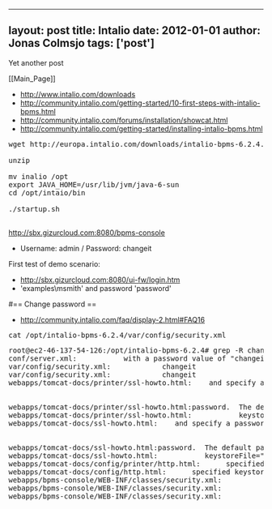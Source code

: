
---
layout: post
title: Intalio
date: 2012-01-01
author: Jonas Colmsjo
tags: ['post']
---

Yet another post





[[Main_Page]]


* http://www.intalio.com/downloads
* http://community.intalio.com/getting-started/10-first-steps-with-intalio-bpms.html
* http://community.intalio.com/forums/installation/showcat.html
* http://community.intalio.com/getting-started/installing-intalio-bpms.html

<pre>
wget http://europa.intalio.com/downloads/intalio-bpms-6.2.4.zip

unzip

mv inalio /opt
export JAVA_HOME=/usr/lib/jvm/java-6-sun
cd /opt/intaio/bin

./startup.sh

</pre>

http://sbx.gizurcloud.com:8080/bpms-console
* Username: admin / Password: changeit



First test of demo scenario:
*  http://sbx.gizurcloud.com:8080/ui-fw/login.htm
* 'examples\msmith' and password 'password'



#== Change password ==

* http://community.intalio.com/faq/display-2.html#FAQ16

<pre>
cat /opt/intalio-bpms-6.2.4/var/config/security.xml 
</pre>

<pre>
root@ec2-46-137-54-126:/opt/intalio-bpms-6.2.4# grep -R changeit *
conf/server.xml:           with a password value of "changeit" for both the certificate and
var/config/security.xml:            <password>changeit</password>
var/config/security.xml:            <password>changeit</password>
webapps/tomcat-docs/printer/ssl-howto.html:    and specify a password value of "changeit".</li><br><br>
webapps/tomcat-docs/printer/ssl-howto.html:password.  The default password used by Tomcat is "<code>changeit</code>"
webapps/tomcat-docs/printer/ssl-howto.html:           keystoreFile="${user.home}/.keystore" keystorePass="changeit"
webapps/tomcat-docs/ssl-howto.html:    and specify a password value of "changeit".</li><br><br>
webapps/tomcat-docs/ssl-howto.html:password.  The default password used by Tomcat is "<code>changeit</code>"
webapps/tomcat-docs/ssl-howto.html:           keystoreFile="${user.home}/.keystore" keystorePass="changeit"
webapps/tomcat-docs/config/printer/http.html:      specified keystore file.  The default value is "<code>changeit</code>".
webapps/tomcat-docs/config/http.html:      specified keystore file.  The default value is "<code>changeit</code>".
webapps/bpms-console/WEB-INF/classes/security.xml:            <password>changeit</password>
webapps/bpms-console/WEB-INF/classes/security.xml:                <password>changeit</password>
webapps/bpms-console/WEB-INF/classes/security.xml:                <password>changeit</password>

</pre>
